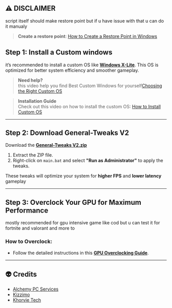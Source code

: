 ## ⚠️ **DISCLAIMER**


script itself should make restore point but if u have issue with that u can do it manualy

> **Create a restore point**: [How to Create a Restore Point in Windows](https://support.microsoft.com/en-us/help/4027372/windows-create-a-restore-point)

## **Step 1: Install a Custom windows**

it’s recommended to install a custom OS like **[Windows X-Lite](https://windowsxlite.com/)**. This OS is optimized for better system efficiency and smoother gameplay.

> **Need help?**  
this video help you find Best Custom Windows for yourself[Choosing the Right Custom OS](https://www.youtube.com/watch?v=JRvlf8FAzfg&t=429s)

> **Installation Guide**  
Check out this video on how to install the custom OS: [How to Install Custom OS](https://www.youtube.com/watch?v=v_Z2OBf0yVs)

---

## **Step 2: Download General-Tweaks V2**  

Download the **[General-Tweaks V2.zip](https://github.com/bdgrix/genral-tweaks/releases/download/v2.0.0/genral-tweaks.V2.zip)**

1. Extract the ZIP file.
2. Right-click on `main.bat` and select **"Run as Administrator"** to apply the tweaks.
   
These tweaks will optimize your system for **higher FPS** and **lower latency** gameplay 


---

##  **Step 3: Overclock Your GPU for Maximum Performance**
mostly recommended for gpu intensive game like cod but u can test it for fortnite and valorant and more to 

### How to Overclock:
- Follow the detailed instructions in this **[GPU Overclocking Guide](https://github.com/bdgrix/gpu-oc/tree/main)**.


---






## 👽 **Credits**

- [Alchemy PC Services](https://discord.gg/8eDjJgBf)
- [Kizzimo](https://discord.gg/srDunT5u)
- [Khorvie Tech](https://discord.gg/UAzj9Rgg)

